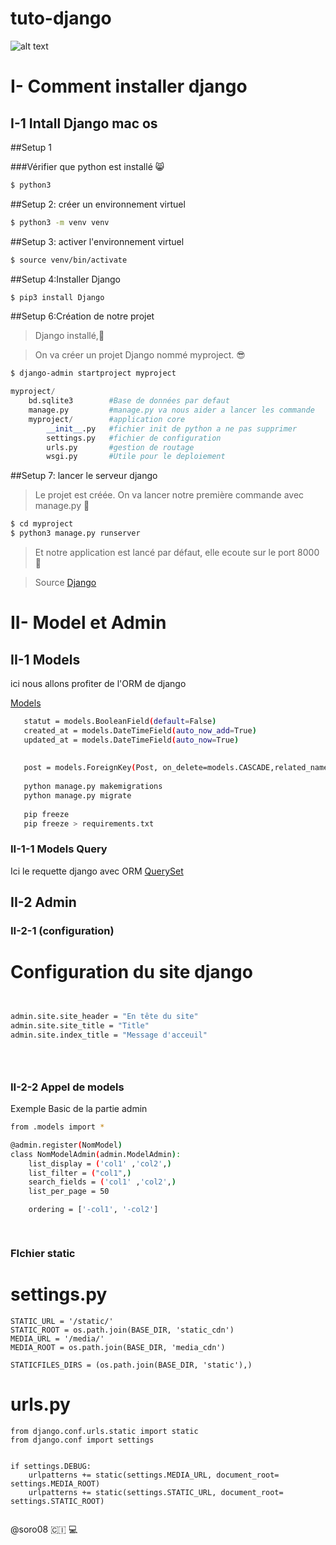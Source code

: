  # tuto-django 
![alt text](http://sdz.tdct.org/sdz/medias/uploads.siteduzero.com_files_250001_251000_250279.png)

# I- Comment installer django
  ## I-1 Intall Django mac os

##Setup 1

###Vérifier que python est installé 
:smile_cat:

```bash
$ python3
```
##Setup 2: créer un environnement virtuel
```bash
$ python3 -m venv venv
```
##Setup 3: activer l'environnement virtuel
```bash
$ source venv/bin/activate
```

##Setup 4:Installer Django

```bash
$ pip3 install Django
```
##Setup 6:Création de notre projet
> Django installé,:clap:

>On va créer un projet Django nommé myproject. :sunglasses:

```bash
$ django-admin startproject myproject
```

```python
myproject/
    bd.sqlite3        #Base de données par defaut
    manage.py         #manage.py va nous aider a lancer les commande
    myproject/        #application core
        __init__.py   #fichier init de python a ne pas supprimer
        settings.py   #fichier de configuration
        urls.py       #gestion de routage
        wsgi.py       #Utile pour le deploiement
```
##Setup 7: lancer le serveur django
> Le projet est créée. On va lancer notre première commande avec manage.py :runner:

```bash
$ cd myproject
$ python3 manage.py runserver
```



> Et notre application est lancé par défaut, elle ecoute sur le port 8000 :confetti_ball:

> Source [Django](https://docs.djangoproject.com/fr/2.2/intro/tutorial01/)



# II- Model et Admin
  ## II-1 Models
  
 ici nous allons profiter de l'ORM de django
 
 [Models](https://docs.djangoproject.com/fr/2.2/topics/db/models/)
 
 ```bash
    statut = models.BooleanField(default=False)
    created_at = models.DateTimeField(auto_now_add=True)
    updated_at = models.DateTimeField(auto_now=True)
    
    
    post = models.ForeignKey(Post, on_delete=models.CASCADE,related_name="post_article", null=true)
    
    python manage.py makemigrations
    python manage.py migrate
    
    pip freeze
    pip freeze > requirements.txt
 ```
 
 
 ### II-1-1 Models Query
 
 Ici le requette django avec ORM
 [QuerySet](https://docs.djangoproject.com/fr/2.2/ref/models/querysets/)
 
 ## II-2 Admin 
 
 ### II-2-1 (configuration)
 
 # Configuration du site django
 
 
 ```bash
 

 admin.site.site_header = "En tête du site" 
 admin.site.site_title = "Title"
 admin.site.index_title = "Message d'acceuil"
 
 
 
 
 
 ```
 
 ### II-2-2 Appel de models
 
 Exemple Basic de la partie admin
 
 ```bash
 from .models import *
 
 @admin.register(NomModel)
 class NomModelAdmin(admin.ModelAdmin):
     list_display = ('col1' ,'col2',)
     list_filter = ("col1",)
     search_fields = ('col1' ,'col2',)
     list_per_page = 50

     ordering = ['-col1', '-col2']

       
   ```
 
 ### FIchier static
 
 # settings.py
 
 ``` 
STATIC_URL = '/static/'
STATIC_ROOT = os.path.join(BASE_DIR, 'static_cdn')
MEDIA_URL = '/media/'
MEDIA_ROOT = os.path.join(BASE_DIR, 'media_cdn')

STATICFILES_DIRS = (os.path.join(BASE_DIR, 'static'),)

``` 

 # urls.py

``` 
from django.conf.urls.static import static
from django.conf import settings


if settings.DEBUG:
    urlpatterns += static(settings.MEDIA_URL, document_root= settings.MEDIA_ROOT)
    urlpatterns += static(settings.STATIC_URL, document_root= settings.STATIC_ROOT)
 
 ``` 
 
 

@soro08 🇨🇮 :computer:
